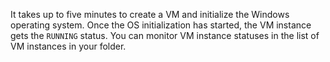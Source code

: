 It takes up to five minutes to create a VM and initialize the Windows operating system. Once the OS initialization has started, the VM instance gets the `RUNNING` status. You can monitor VM instance statuses in the list of VM instances in your folder.

